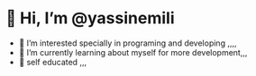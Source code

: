  # 👋 Hi, I’m @yassinemili
-  👀 I’m interested specially in programing and developing ,,,,
-  🌱 I’m currently learning about myself for more development,,,
-  💞️ self educated ,,,

<!---
yassinemili/yassinemili is a ✨ special ✨ repository because its `README.md` (this file) appears on your GitHub profile.
You can click the Preview link to take a look at your changes.
--->
